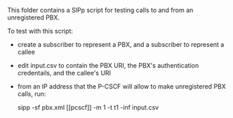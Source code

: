 This folder contains a SIPp script for testing calls to and from an unregistered PBX.

To test with this script:

* create a subscriber to represent a PBX, and a subscriber to represent a callee
* edit input.csv to contain the PBX URI, the PBX's authentication credentails, and the callee's URI
* from an IP address that the P-CSCF will allow to make unregistered PBX calls, run:

    sipp -sf pbx.xml [[pcscf]] -m 1 -t t1 -inf input.csv

